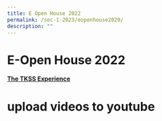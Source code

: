 ```yaml
---
title: E Open House 2022
permalink: /sec-1-2023/eopenhouse2020/
description: ""
---
```

# E-Open House 2022

<b><u>The TKSS Experience</u></b>

# upload videos to youtube
